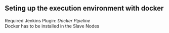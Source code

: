## Seting up the execution environment with docker
Required Jenkins Plugin: _Docker Pipeline_ \
Docker has to be installed in the Slave Nodes
